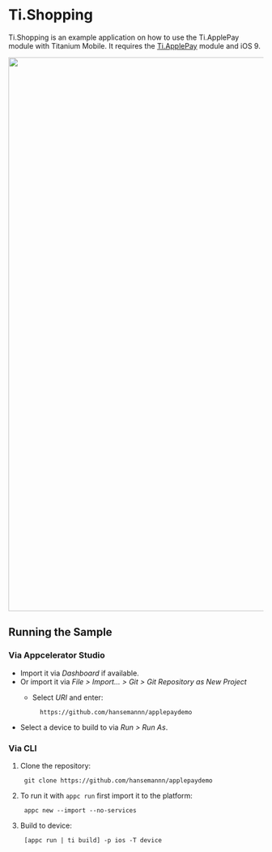 # Ti.Shopping
Ti.Shopping is an example application on how to use the Ti.ApplePay module with Titanium Mobile. It requires the [Ti.ApplePay](#) module and iOS 9.

<img width="1094" src="http://abload.de/img/example8bjv1.png">

## Running the Sample

### Via Appcelerator Studio

* Import it via *Dashboard* if available.
* Or import it via *File > Import... > Git > Git Repository as New Project*
	* Select *URI* and enter:

			https://github.com/hansemannn/applepaydemo

* Select a device to build to via *Run > Run As*.

### Via CLI

1. Clone the repository:

		git clone https://github.com/hansemannn/applepaydemo

2. To run it with `appc run` first import it to the platform:

		appc new --import --no-services

3. Build to device:

		[appc run | ti build] -p ios -T device
